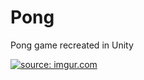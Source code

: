 # Pong

Pong game recreated in Unity

<a href="https://imgur.com/YM94A40"><img src="https://i.imgur.com/YM94A40.gif" title="source: imgur.com" /></a>
